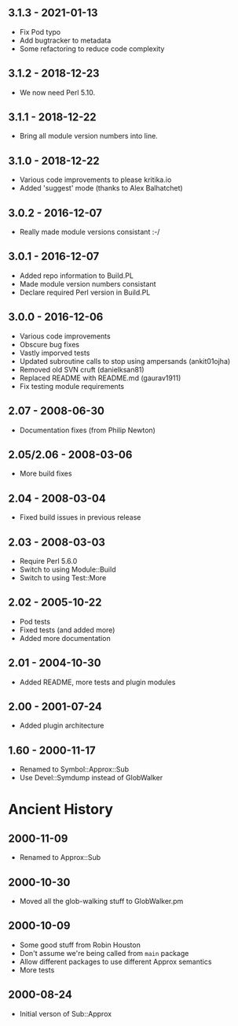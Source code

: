 ## 3.1.3 - 2021-01-13

* Fix Pod typo
* Add bugtracker to metadata
* Some refactoring to reduce code complexity

## 3.1.2 - 2018-12-23

* We now need Perl 5.10.

## 3.1.1 - 2018-12-22

* Bring all module version numbers into line.

## 3.1.0 - 2018-12-22

* Various code improvements to please kritika.io
* Added 'suggest' mode (thanks to Alex Balhatchet)

## 3.0.2 - 2016-12-07

* Really made module versions consistant :-/

## 3.0.1 - 2016-12-07

* Added repo information to Build.PL
* Made module version numbers consistant
* Declare required Perl version in Build.PL

## 3.0.0 - 2016-12-06

* Various code improvements
* Obscure bug fixes
* Vastly imporved tests
* Updated subroutine calls to stop using ampersands (ankit01ojha)
* Removed old SVN cruft (danielksan81)
* Replaced README with README.md (gaurav1911)
* Fix testing module requirements

## 2.07 - 2008-06-30

* Documentation fixes (from Philip Newton)

## 2.05/2.06 - 2008-03-06

* More build fixes

## 2.04 - 2008-03-04

* Fixed build issues in previous release

## 2.03 - 2008-03-03

* Require Perl 5.6.0
* Switch to using Module::Build
* Switch to using Test::More

## 2.02 - 2005-10-22

* Pod tests
* Fixed tests (and added more)
* Added more documentation

## 2.01 - 2004-10-30

* Added README, more tests and plugin modules

## 2.00 - 2001-07-24

* Added plugin architecture

## 1.60 - 2000-11-17

* Renamed to Symbol::Approx::Sub
* Use Devel::Symdump instead of GlobWalker

# Ancient History

## 2000-11-09

* Renamed to Approx::Sub

## 2000-10-30

* Moved all the glob-walking stuff to GlobWalker.pm

## 2000-10-09

* Some good stuff from Robin Houston
* Don't assume we're being called from `main` package
* Allow different packages to use different Approx semantics
* More tests

## 2000-08-24

* Initial verson of Sub::Approx
